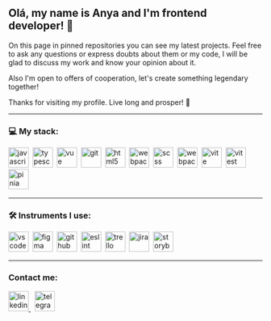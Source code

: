 ## Olá, my name is Anya and I'm frontend developer! 👋

On this page in pinned repositories you can see my latest projects.
Feel free to ask any questions or express doubts about them or my code, I will be glad to discuss my work and know your opinion about it.

Also I'm open to offers of cooperation, let's create something legendary together!

Thanks for visiting my profile. Live long and prosper! 🖖

---

### 💻 My stack:
<div>
  <img src="https://www.svgrepo.com/show/303206/javascript-logo.svg" title="javascript" alt="javascript" width="40" height="40"/>&nbsp
  <img src="https://www.svgrepo.com/show/354478/typescript-icon.svg" title="typescript" alt="typescript" width="40" height="40"/>&nbsp
  <img src="https://www.svgrepo.com/show/354528/vue.svg" title="vue" alt="vue" width="40" height="40"/>&nbsp
  <img src="https://www.svgrepo.com/show/353782/git-icon.svg" title="git" alt="git" width="40" height="40"/>&nbsp
  <img src="https://www.svgrepo.com/show/452228/html-5.svg" title="html5" alt="html5" width="40" height="40"/>&nbsp
  <img src="https://www.svgrepo.com/show/452185/css-3.svg" title="webpack" alt="webpack" width="40" height="40"/>&nbsp;
  <img src="https://www.svgrepo.com/show/374068/scss.svg" title="scss" alt="scss" width="40" height="40"/>&nbsp;
  <img src="https://www.svgrepo.com/show/354552/webpack.svg" title="webpack" alt="webpack" width="40" height="40"/>&nbsp;
  <img src="https://www.svgrepo.com/show/374167/vite.svg" title="vite" alt="vite" width="40" height="40"/>&nbsp;
  <img src="https://seeklogo.com/images/V/vitest-logo-9ADDA575A5-seeklogo.com.png" title="vitest" alt="vitest" width="40" height="40"/>&nbsp;
  <img src="https://upload.wikimedia.org/wikipedia/commons/thumb/1/1c/Pinialogo.svg/1200px-Pinialogo.svg.png" title="pinia" alt="pinia" height="40"/>&nbsp;
</div>

---

### 🛠 Instruments I use:

<div>
  <img src="https://www.svgrepo.com/show/374171/vscode.svg" title="vscode" alt="vscode" width="40" height="40"/>&nbsp;
  <img src="https://www.svgrepo.com/show/448222/figma.svg" title="figma" alt="figma" width="40" height="40"/>&nbsp;
  <img src="https://www.svgrepo.com/show/512317/github-142.svg" title="github" alt="github" width="40" height="40"/>&nbsp;
  <img src="https://www.svgrepo.com/show/353709/eslint.svg" title="eslint" alt="eslint" width="40" height="40"/>&nbsp;
  <img src="https://www.svgrepo.com/show/354463/trello.svg" title="trello" alt="trello" width="40" height="40"/>&nbsp;
  <img src="https://cdn.worldvectorlogo.com/logos/jira-1.svg" title="jira" alt="jira" width="40" height="40"/>&nbsp;
    <img src="https://www.svgrepo.com/show/354397/storybook-icon.svg" title="storybook" alt="storybook" width="40" height="40"/>&nbsp;
</div>

---

### Contact me:

<a href="https://www.linkedin.com/in/anna-lazakovich-098a9777/" target="_blank">
   <img src="https://www.svgrepo.com/show/452047/linkedin-1.svg" width="40" height="40" alt="linkedin" />
</a>&nbsp;
<a href="https://t.me/C0RACA0" target="_blank">
   <img src="https://www.svgrepo.com/show/452115/telegram.svg" width="40" height="40" alt="telegram" />
</a>
